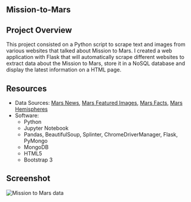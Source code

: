 ## Mission-to-Mars

## Project Overview
This project consisted on a Python script to scrape text and images from various websites that talked about Mission to Mars. I created a web application with Flask that will automatically scrape different websites to extract data about the Mission to Mars, store it in a NoSQL database and display the latest information on a HTML page.

## Resources
- Data Sources: [Mars News](https://mars.nasa.gov/news/), [Mars Featured Images](https://spaceimages-mars.com/), [Mars Facts](http://space-facts.com/mars/), [Mars Hemispheres](https://astrogeology.usgs.gov/search/results?q=hemisphere+enhanced&k1=target&v1=Mars)
 - Software: 
   - Python
   - Jupyter Notebook
   - Pandas, BeautifulSoup, Splinter, ChromeDriverManager, Flask, PyMongo
   - MongoDB
   - HTML5
   - Bootstrap 3

## Screenshot

![Mission to Mars data](https://user-images.githubusercontent.com/96216509/156841426-eaa95524-795f-4314-9f03-b8b298587797.png)

